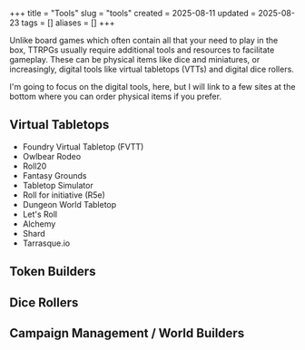 +++
title = "Tools"
slug = "tools"
created = 2025-08-11
updated = 2025-08-23
tags = []
aliases = []
+++

Unlike board games which often contain all that your need to play in the box, TTRPGs usually require additional tools and resources to facilitate gameplay. These can be physical items like dice and miniatures, or increasingly, digital tools like virtual tabletops (VTTs) and digital dice rollers.

I'm going to focus on the digital tools, here, but I will link to a few sites at the bottom where you can order physical items if you prefer.

## Virtual Tabletops

- Foundry Virtual Tabletop (FVTT)
- Owlbear Rodeo
- Roll20
- Fantasy Grounds
- Tabletop Simulator
- Roll for initiative (R5e)
- Dungeon World Tabletop
- Let's Roll
- Alchemy
- Shard
- Tarrasque.io

## Token Builders

## Dice Rollers

## Campaign Management / World Builders
